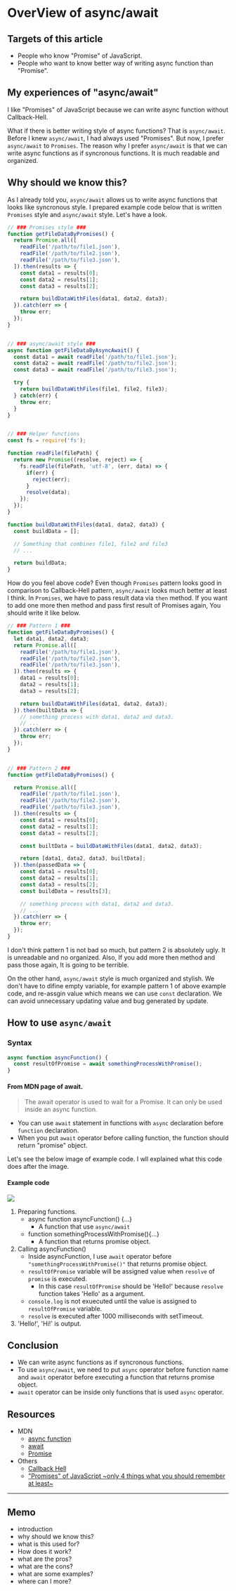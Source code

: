 # OverView of async/await

## Targets of this article

- People who know "Promise" of JavaScript.
- People who want to know better way of writing async function than "Promise".

## My experiences of "async/await"

I like "Promises" of JavaScript because we can write async function without Callback-Hell.

What if there is better writing style of async functions? That is `async/await`. Before I knew `async/await`, I had always used "Promises". But now, I prefer `async/await` to `Promises`. The reason why I prefer `async/await` is that we can write async functions as if syncronous functions. It is much readable and organized.

## Why should we know this?

As I already told you, `async/await` allows us to write async functions that looks like syncronous style.
I prepared example code below that is written `Promises` style and `async/await` style. Let's have a look.

```javascript
// ### Promises style ###
function getFileDataByPromises() {
  return Promise.all([
    readFile('/path/to/file1.json'),
    readFile('/path/to/file2.json'),
    readFile('/path/to/file3.json'),
  ]).then(results => {
    const data1 = results[0];
    const data2 = results[1];
    const data3 = results[2];

    return buildDataWithFiles(data1, data2, data3);
  }).catch(err => {
    throw err;
  });
}


// ### async/await style ###
async function getFileDataByAsyncAwait() {
  const data1 = await readFile('/path/to/file1.json');
  const data2 = await readFile('/path/to/file2.json');
  const data3 = await readFile('/path/to/file3.json');

  try {
    return buildDataWithFiles(file1, file2, file3);
  } catch(err) {
    throw err;
  }
}


// ### Helper functions
const fs = require('fs');

function readFile(filePath) {
  return new Promise((resolve, reject) => {
    fs.readFile(filePath, 'utf-8', (err, data) => {
      if(err) {
        reject(err);
      }
      resolve(data);
    });
  });
}

function buildDataWithFiles(data1, data2, data3) {
  const buildData = [];

  // Something that combines file1, file2 and file3
  // ...

  return buildData;
}

```

How do you feel above code? Even though `Promises` pattern looks good in comparison to Callback-Hell pattern, `async/await` looks much better at least I think. In `Promises`, we have to pass result data via `then` method. If you want to add one more then method and pass first result of Promises again, You should write it like below.

```javascript
// ### Pattern 1 ###
function getFileDataByPromises() {
  let data1, data2, data3;
  return Promise.all([
    readFile('/path/to/file1.json'),
    readFile('/path/to/file2.json'),
    readFile('/path/to/file3.json'),
  ]).then(results => {
    data1 = results[0];
    data2 = results[1];
    data3 = results[2];

    return buildDataWithFiles(data1, data2, data3);
  }).then(builtData => {
    // something process with data1, data2 and data3.
    // ...
  }).catch(err => {
    throw err;
  });
}


// ### Pattern 2 ###
function getFileDataByPromises() {

  return Promise.all([
    readFile('/path/to/file1.json'),
    readFile('/path/to/file2.json'),
    readFile('/path/to/file3.json'),
  ]).then(results => {
    const data1 = results[0];
    const data2 = results[1];
    const data3 = results[2];

    const builtData = buildDataWithFiles(data1, data2, data3);

    return [data1, data2, data3, builtData];
  }).then(passedData => {
    const data1 = results[0];
    const data2 = results[1];
    const data3 = results[2];
    const buildData = results[3];

    // something process with data1, data2 and data3.
    // ...
  }).catch(err => {
    throw err;
  });
}

```

I don't think pattern 1 is not bad so much, but pattern 2 is absolutely ugly. It is unreadable and no organized. Also, If you add more then method and pass those again, It is going to be terrible.

On the other hand, `async/await` style is much organized and stylish. We don't have to difine empty variable, for example pattern 1 of above example code, and re-assgin value which means we can use `const` declaration. We can avoid unnecessary updating value and bug generated by update.

## How to use `async/await`

### Syntax

```javascript
async function asyncFunction() {
  const resultOfPromise = await somethingProcessWithPromise();
}
```

#### From MDN page of await.
>The await operator is used to wait for a Promise. It can only be used inside an async function.

- You can use `await` statement in functions with `async` declaration before `function` declaration.
- When you put `await` operator before calling function, the function should return "promise" object.

Let's see the below image of example code. I wll explained what this code does after the image.

#### Example code

![](./images/2017-11-04-11-33-50.png)

1. Preparing functions.
    - async function asyncFunction() {...}
      - A function that use `async/await`
    - function somethingProcessWithPromise(){...}
      - A function that returns promise object.
2. Calling asyncFunction()
    - Inside asyncFunction, I use `await` operator before `"somethingProcessWithPromise()"` that returns promise object.
    - `resultOfPromise` variable will be assigned value when `resolve` of `promise` is executed.
      - In this case `resultOfPromise` should be 'Hello!' because `resolve` function takes 'Hello' as a argument.
    - `console.log` is not exuecuted until the value is assigned to `resultOfPromise` variable.
    - `resolve` is executed after 1000 milliseconds with setTimeout.
3. 'Hello!', 'Hi!' is output.

## Conclusion

- We can write async functions as if syncronous functions.
- To use `async/await`, we need to put `async` operator before function name and `await` operator before executing a function that returns promise object.
- `await` operator can be inside only functions that is used `async` operator.

## Resources

- MDN
  - [async function](https://developer.mozilla.org/en-US/docs/Web/JavaScript/Reference/Statements/async_function)
  - [await](https://developer.mozilla.org/en-US/docs/Web/JavaScript/Reference/Operators/await)
  - [Promise](https://developer.mozilla.org/en-US/docs/Web/JavaScript/Reference/Global_Objects/Promise)
- Others
  - [Callback Hell](http://callbackhell.com/)
  - ["Promises" of JavaScript ~only 4 things what you should remember at least~](http://tsuyoshi-maeda.hatenablog.com/entry/2017/10/28/152854)

---

## Memo

- introduction
- why should we know this?
- what is this used for?
- How does it work?
- what are the pros?
- what are the cons?
- what are some examples?
- where can I more?